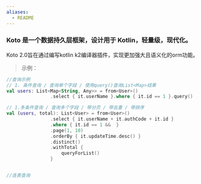 ```yaml
---
aliases:
  - README
---
```

### Koto 是一个数据持久层框架，设计用于 Kotlin，轻量级，现代化。

Koto 2.0旨在通过编写kotlin k2编译器插件，实现更加强大且语义化的orm功能。

>示例：
```kotlin
//查询示例
// 1. 条件查询 / 查询单个字段 / 使用query()查询List<Map>结果
val users: List<Map<String, Any>> = from<User>()
				.select { it.userName }.where { it.id == 1 }.query()

// 1.多条件查询 / 查询多个字段 / 带分页 / 带去重 / 带排序
val (users, total): List<User> = from<User>()
                .select { it.userName + it.authCode + it.id }
                .where { it.id == 1 &&  }
                .page(1, 10)
                .orderBy { it.updateTime.desc() }
                .distinct()
                .withTotal {
	                queryForList()
                }


//连表查询

